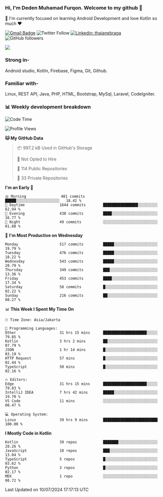 ### Hi, I'm Deden Muhamad Furqon. Welcome to my github 👋

<!--
**furqoncreative/furqoncreative** is a ✨ _special_ ✨ repository because its `README.md` (this file) appears on your GitHub profile.

Here are some ideas to get you started:

- 🔭 I’m currently working on ...
- 👯 I’m looking to collaborate on ...
- 🤔 I’m looking for help with ...
- 💬 Ask me about ...
- 📫 How to reach me: ...
- 😄 Pronouns: ...
- ⚡ Fun fact: ...
-->

  🌱 I'm currently focused on learning Android Development and love Kotlin so much ❤ 

[![Gmail Badge](https://img.shields.io/badge/-furqoncreative24@gmail.com-c14438?style=flat-square&logo=Gmail&logoColor=white&link=mailto:furqoncreative24@gmail.com)](mailto:furqoncreative24@gmail.com)
![Twitter Follow](https://img.shields.io/twitter/follow/furqoncreative?label=Follow)
[![Linkedin: thaianebraga](https://img.shields.io/badge/-Deden_Muhamad_Furqon-blue?style=flat-square&logo=Linkedin&logoColor=white&link=https://www.linkedin.com/in/anmol-p-singh/)](https://www.linkedin.com/in/furqoncreative/)
![GitHub followers](https://img.shields.io/github/followers/furqoncreative?label=Follow&style=social)

<img src="https://github-readme-stats.sera5-dev.vercel.app/api?username=furqoncreative&hide=stars&show_icons=true&count_private=true&include_all_commits=true&title_color=#008080&icon_color=#008080&hide_border=true" width="">

### Strong in-

Android studio, Kotlin, Firebase, Figma, Git, Github.

### Familiar with-
Linux, REST API, Java, PHP, HTML, Bootstrap, MySql, Laravel, CodeIgniter.

### 📊 Weekly development breakdown

<!--START_SECTION:waka-->
![Code Time](http://img.shields.io/badge/Code%20Time-2%2C518%20hrs%2050%20mins-blue)

![Profile Views](http://img.shields.io/badge/Profile%20Views-0-blue)

**🐱 My GitHub Data** 

> 📦 997.2 kB Used in GitHub's Storage 
 > 
> 🚫 Not Opted to Hire
 > 
> 📜 114 Public Repositories 
 > 
> 🔑 33 Private Repositories 
 > 
**I'm an Early 🐤** 

```text
🌞 Morning                481 commits         █████░░░░░░░░░░░░░░░░░░░░   18.42 % 
🌆 Daytime                1644 commits        ████████████████░░░░░░░░░   62.94 % 
🌃 Evening                438 commits         ████░░░░░░░░░░░░░░░░░░░░░   16.77 % 
🌙 Night                  49 commits          ░░░░░░░░░░░░░░░░░░░░░░░░░   01.88 % 
```
📅 **I'm Most Productive on Wednesday** 

```text
Monday                   517 commits         █████░░░░░░░░░░░░░░░░░░░░   19.79 % 
Tuesday                  476 commits         █████░░░░░░░░░░░░░░░░░░░░   18.22 % 
Wednesday                543 commits         █████░░░░░░░░░░░░░░░░░░░░   20.79 % 
Thursday                 349 commits         ███░░░░░░░░░░░░░░░░░░░░░░   13.36 % 
Friday                   453 commits         ████░░░░░░░░░░░░░░░░░░░░░   17.34 % 
Saturday                 58 commits          █░░░░░░░░░░░░░░░░░░░░░░░░   02.22 % 
Sunday                   216 commits         ██░░░░░░░░░░░░░░░░░░░░░░░   08.27 % 
```


📊 **This Week I Spent My Time On** 

```text
🕑︎ Time Zone: Asia/Jakarta

💬 Programming Languages: 
Other                    31 hrs 15 mins      ████████████████████░░░░░   79.85 % 
Kotlin                   3 hrs 2 mins        ██░░░░░░░░░░░░░░░░░░░░░░░   07.79 % 
JSON                     1 hr 14 mins        █░░░░░░░░░░░░░░░░░░░░░░░░   03.19 % 
HTTP Request             57 mins             █░░░░░░░░░░░░░░░░░░░░░░░░   02.44 % 
TypeScript               50 mins             █░░░░░░░░░░░░░░░░░░░░░░░░   02.16 % 

🔥 Editors: 
Edge                     31 hrs 15 mins      ████████████████████░░░░░   79.83 % 
IntelliJ IDEA            7 hrs 42 mins       █████░░░░░░░░░░░░░░░░░░░░   19.70 % 
VS Code                  11 mins             ░░░░░░░░░░░░░░░░░░░░░░░░░   00.47 % 

💻 Operating System: 
Linux                    39 hrs 9 mins       █████████████████████████   100.00 % 
```

**I Mostly Code in Kotlin** 

```text
Kotlin                   39 repos            ███████░░░░░░░░░░░░░░░░░░   28.26 % 
JavaScript               18 repos            ███░░░░░░░░░░░░░░░░░░░░░░   13.04 % 
TypeScript               5 repos             █░░░░░░░░░░░░░░░░░░░░░░░░   03.62 % 
Python                   3 repos             █░░░░░░░░░░░░░░░░░░░░░░░░   02.17 % 
MDX                      1 repo              ░░░░░░░░░░░░░░░░░░░░░░░░░   00.72 % 
```




 Last Updated on 10/07/2024 17:17:13 UTC
<!--END_SECTION:waka-->
